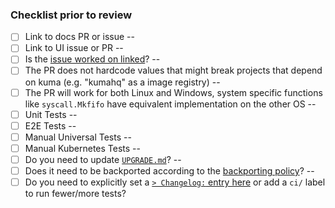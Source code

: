 ### Checklist prior to review

<!--
Each of these sections need to be filled by the author when opening the PR.

If something doesn't apply please check the box and add a justification after the `--`
-->

- [ ] Link to docs PR or issue --
- [ ] Link to UI issue or PR --
- [ ] Is the [issue worked on linked][1]? --
- [ ] The PR does not hardcode values that might break projects that depend on kuma (e.g. "kumahq" as a image registry) --
- [ ] The PR will work for both Linux and Windows, system specific functions like `syscall.Mkfifo` have equivalent implementation on the other OS --
- [ ] Unit Tests --
- [ ] E2E Tests --
- [ ] Manual Universal Tests --
- [ ] Manual Kubernetes Tests --
- [ ] Do you need to update [`UPGRADE.md`](../blob/master/UPGRADE.md)? --
- [ ] Does it need to be backported according to the [backporting policy](../blob/master/CONTRIBUTING.md#backporting)? --
- [ ] Do you need to explicitly set a [`> Changelog:` entry here](../blob/master/CONTRIBUTING.md#submitting-a-patch) or add a `ci/` label to run fewer/more tests?

[1]: https://docs.github.com/en/issues/tracking-your-work-with-issues/linking-a-pull-request-to-an-issue#linking-a-pull-request-to-an-issue-using-a-keyword
